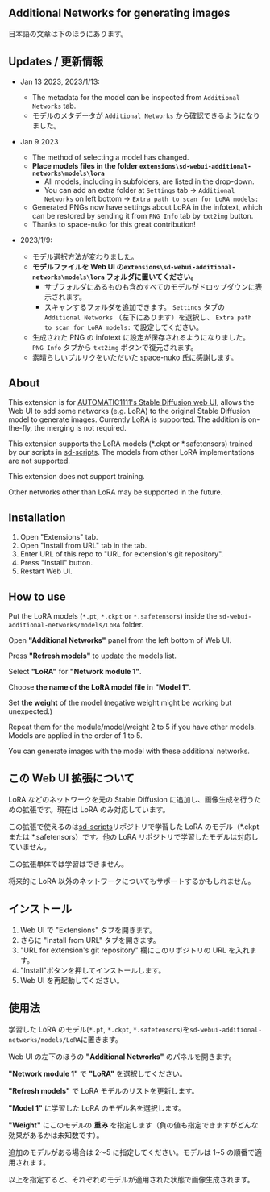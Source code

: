 ## Additional Networks for generating images

日本語の文章は下のほうにあります。

## Updates / 更新情報

- Jan 13 2023, 2023/1/13:
  - The metadata for the model can be inspected from ``Additional Networks`` tab.
  - モデルのメタデータが  ``Additional Networks`` から確認できるようになりました。
- Jan 9 2023
  - The method of selecting a model has changed.
  - __Place models files in the folder  ``extensions\sd-webui-additional-networks\models\lora``__
    - All models, including in subfolders, are listed in the drop-down.
    - You can add an extra folder at ``Settings`` tab -> ``Additional Networks`` on left bottom -> ``Extra path to scan for LoRA models:``
  - Generated PNGs now have settings about LoRA in the infotext, which can be restored by sending it from ``PNG Info`` tab by ``txt2img`` button.
  - Thanks to space-nuko for this great contribution!

 - 2023/1/9:
    - モデル選択方法が変わりました。
    - __モデルファイルを Web UI の``extensions\sd-webui-additional-networks\models\lora`` フォルダに置いてください。__
      - サブフォルダにあるものも含めすべてのモデルがドロップダウンに表示されます。
      - スキャンするフォルダを追加できます。 ``Settings`` タブの ``Additional Networks`` （左下にあります）を選択し、 ``Extra path to scan for LoRA models:`` で設定してください。
    - 生成された PNG の infotext に設定が保存されるようになりました。  ``PNG Info`` タブから ``txt2img`` ボタンで復元されます。
    - 素晴らしいプルリクをいただいた space-nuko 氏に感謝します。

## About

This extension is for [AUTOMATIC1111's Stable Diffusion web UI](https://github.com/AUTOMATIC1111/stable-diffusion-webui), allows the Web UI to add some networks (e.g. LoRA) to the original Stable Diffusion model to generate images. Currently LoRA is supported. The addition is on-the-fly, the merging is not required.

This extension supports the LoRA models (*.ckpt or *.safetensors) trained by our scripts in [sd-scripts](https://github.com/kohya-ss/sd-scripts). The models from other LoRA implementations are not supported.

This extension does not support training.

Other networks other than LoRA may be supported in the future.

## Installation

1. Open "Extensions" tab.
1. Open "Install from URL" tab in the tab.
1. Enter URL of this repo to "URL for extension's git repository".
1. Press "Install" button.
1. Restart Web UI.

## How to use

Put the LoRA models (`*.pt`, `*.ckpt` or `*.safetensors`) inside the `sd-webui-additional-networks/models/LoRA` folder.

Open __"Additional Networks"__ panel from the left bottom of Web UI.

Press __"Refresh models"__ to update the models list.

Select __"LoRA"__ for __"Network module 1"__.

Choose __the name of the LoRA model file__ in __"Model 1"__.

Set __the weight__ of the model (negative weight might be working but unexpected.)

Repeat them for the module/model/weight 2 to 5 if you have other models. Models are applied in the order of 1 to 5.

You can generate images with the model with these additional networks.

## この Web UI 拡張について

LoRA などのネットワークを元の Stable Diffusion に追加し、画像生成を行うための拡張です。現在は LoRA のみ対応しています。

この拡張で使えるのは[sd-scripts](https://github.com/kohya-ss/sd-scripts)リポジトリで学習した LoRA のモデル（\*.ckpt または \*.safetensors）です。他の LoRA リポジトリで学習したモデルは対応していません。

この拡張単体では学習はできません。

将来的に LoRA 以外のネットワークについてもサポートするかもしれません。

## インストール

1. Web UI で "Extensions" タブを開きます。
1. さらに "Install from URL" タブを開きます。
1. "URL for extension's git repository" 欄にこのリポジトリの URL を入れます。
1. "Install"ボタンを押してインストールします。
1. Web UI を再起動してください。

## 使用法

学習した LoRA のモデル(`*.pt`, `*.ckpt`, `*.safetensors`)を`sd-webui-additional-networks/models/LoRA`に置きます。

Web UI の左下のほうの __"Additional Networks"__ のパネルを開きます。

__"Network module 1"__ で __"LoRA"__ を選択してください。

__"Refresh models"__ で LoRA モデルのリストを更新します。

__"Model 1"__ に学習した LoRA のモデル名を選択します。

__"Weight"__ にこのモデルの __重み__ を指定します（負の値も指定できますがどんな効果があるかは未知数です）。

追加のモデルがある場合は 2～5 に指定してください。モデルは 1~5 の順番で適用されます。

以上を指定すると、それぞれのモデルが適用された状態で画像生成されます。
